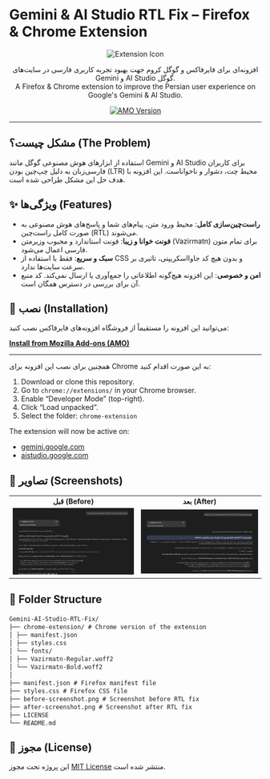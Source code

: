 # Gemini & AI Studio RTL Fix – Firefox & Chrome Extension

<p align="center">
  <img src="https://addons.mozilla.org/user-media/addon_icons/2919/2919442-64.png" alt="Extension Icon" width="128">
</p>

<p align="center">
  افزونه‌ای برای فایرفاکس و گوگل کروم جهت بهبود تجربه کاربری فارسی در سایت‌های Gemini و AI Studio گوگل.
  <br>
  A Firefox & Chrome extension to improve the Persian user experience on Google's Gemini & AI Studio.
</p>

<p align="center">
  <a href="https://addons.mozilla.org/en-US/firefox/addon/gemini-ai-studio-rtl-fix/">
    <img src="https://img.shields.io/amo/v/gemini-ai-studio-rtl-fix.svg?style=for-the-badge" alt="AMO Version">
  </a>

</p>

---

## مشکل چیست؟ (The Problem)

استفاده از ابزارهای هوش مصنوعی گوگل مانند Gemini و AI Studio برای کاربران فارسی‌زبان به دلیل چپ‌چین بودن (LTR) محیط چت، دشوار و ناخواناست. این افزونه با هدف حل این مشکل طراحی شده است.

## ✨ ویژگی‌ها (Features)

*   **راست‌چین‌سازی کامل**: محیط ورود متن، پیام‌های شما و پاسخ‌های هوش مصنوعی به صورت کامل راست‌چین (RTL) می‌شوند.
*   **فونت خوانا و زیبا**: فونت استاندارد و محبوب وزیرمتن (Vazirmatn) برای تمام متون فارسی اعمال می‌شود.
*   **سبک و سریع**: فقط با استفاده از CSS و بدون هیچ کد جاوااسکریپتی، تاثیری بر سرعت سایت‌ها ندارد.
*   **امن و خصوصی**: این افزونه هیچ‌گونه اطلاعاتی را جمع‌آوری یا ارسال نمی‌کند. کد منبع آن برای بررسی در دسترس همگان است.

## 🚀 نصب (Installation)

می‌توانید این افزونه را مستقیماً از فروشگاه افزونه‌های فایرفاکس نصب کنید:

**[Install from Mozilla Add-ons (AMO)](https://addons.mozilla.org/en-US/firefox/addon/gemini-ai-studio-rtl-fix/)**

---

همچنین برای نصب این افزونه برای Chrome به این صورت اقدام کنید:


1. Download or clone this repository.
2. Go to `chrome://extensions/` in your Chrome browser.
3. Enable “Developer Mode” (top-right).
4. Click “Load unpacked”.
5. Select the folder: `chrome-extension`



The extension will now be active on:
- [gemini.google.com](https://gemini.google.com)
- [aistudio.google.com](https://aistudio.google.com)

## 📸 تصاویر (Screenshots)
<table align="center">
  <tr>
    <td align="center"><strong>قبل (Before)</strong></td>
    <td align="center"><strong>بعد (After)</strong></td>
  </tr>
  <tr>
    <td>
      <img src="before-screenshot.png" alt="Before installing the add-on" width="100%">
    </td>
    <td>
      <img src="after-screenshot.png" alt="After installing the add-on" width="100%">
    </td>
  </tr>
</table>


## 📁 Folder Structure
```
Gemini-AI-Studio-RTL-Fix/
├── chrome-extension/ # Chrome version of the extension
│ ├── manifest.json
│ ├── styles.css
│ └── fonts/
│ ├── Vazirmatn-Regular.woff2
│ └── Vazirmatn-Bold.woff2
│
├── manifest.json # Firefox manifest file
├── styles.css # Firefox CSS file
├── before-screenshot.png # Screenshot before RTL fix
├── after-screenshot.png # Screenshot after RTL fix
├── LICENSE
└── README.md
```
## 📜 مجوز (License)

این پروژه تحت مجوز [MIT License](LICENSE) منتشر شده است.
